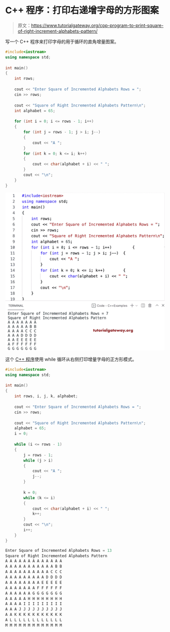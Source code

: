 # C++ 程序：打印右递增字母的方形图案

> 原文：<https://www.tutorialgateway.org/cpp-program-to-print-square-of-right-increment-alphabets-pattern/>

写一个 C++ 程序来打印字母的用于循环的直角增量图案。

```cpp
#include<iostream>
using namespace std;

int main()
{
	int rows;

	cout << "Enter Square of Incremented Alphabets Rows = ";
	cin >> rows;

	cout << "Square of Right Incremented Alphabets Pattern\n";
	int alphabet = 65;

	for (int i = 0; i <= rows - 1; i++)
	{
		for (int j = rows - 1; j > i; j--)
		{
			cout << "A ";
		}
		for (int k = 0; k <= i; k++)
		{
			cout << char(alphabet + i) << " ";
		}
		cout << "\n";
	}
}
```

![C++ Program to Print Square of Right Increment Alphabets Pattern](img/29c833760885072f46744e1863a17a79.png)

这个 [C++ 程序](https://www.tutorialgateway.org/cpp-programs/)使用 while 循环从右侧打印增量字母的正方形模式。

```cpp
#include<iostream>
using namespace std;

int main()
{
	int rows, i, j, k, alphabet;

	cout << "Enter Square of Incremented Alphabets Rows = ";
	cin >> rows;

	cout << "Square of Right Incremented Alphabets Pattern\n";
	alphabet = 65;
	i = 0;

	while (i <= rows - 1)
	{
		j = rows - 1;
		while (j > i)
		{
			cout << "A ";
			j--;
		}

		k = 0;
		while (k <= i)
		{
			cout << char(alphabet + i) << " ";
			k++;
		}
		cout << "\n";
		i++;
	}
}
```

```cpp
Enter Square of Incremented Alphabets Rows = 13
Square of Right Incremented Alphabets Pattern
A A A A A A A A A A A A A 
A A A A A A A A A A A B B 
A A A A A A A A A A C C C 
A A A A A A A A A D D D D 
A A A A A A A A E E E E E 
A A A A A A A F F F F F F 
A A A A A A G G G G G G G 
A A A A A H H H H H H H H 
A A A A I I I I I I I I I 
A A A J J J J J J J J J J 
A A K K K K K K K K K K K 
A L L L L L L L L L L L L 
M M M M M M M M M M M M M 
```